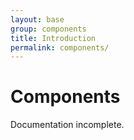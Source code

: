 ```yaml
---
layout: base
group: components
title: Introduction
permalink: components/
---
```


# Components

<p class="hint hint--negative">Documentation incomplete.</p>